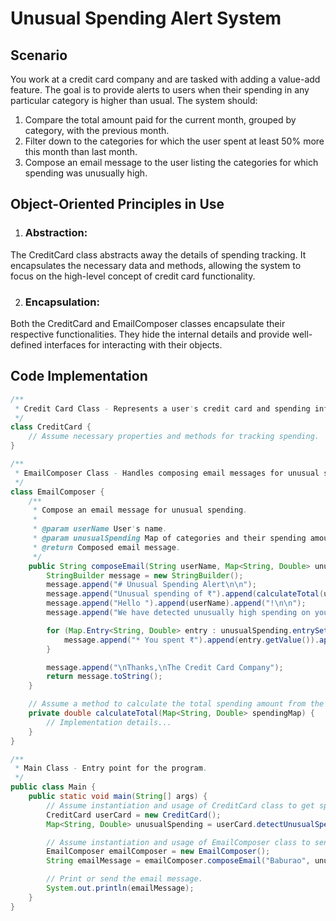 # Unusual Spending Alert System

## Scenario

You work at a credit card company and are tasked with adding a value-add feature. The goal is to provide alerts to users when their spending in any particular category is higher than usual. The system should:

1. Compare the total amount paid for the current month, grouped by category, with the previous month.
2. Filter down to the categories for which the user spent at least 50% more this month than last month.
3. Compose an email message to the user listing the categories for which spending was unusually high.

## Object-Oriented Principles in Use
1. ### Abstraction:

The CreditCard class abstracts away the details of spending tracking. It encapsulates the necessary data and methods, allowing the system to focus on the high-level concept of credit card functionality.

2. ### Encapsulation:

Both the CreditCard and EmailComposer classes encapsulate their respective functionalities. They hide the internal details and provide well-defined interfaces for interacting with their objects.

## Code Implementation

```java
/**
 * Credit Card Class - Represents a user's credit card and spending information.
 */
class CreditCard {
    // Assume necessary properties and methods for tracking spending.
}

/**
 * EmailComposer Class - Handles composing email messages for unusual spending alerts.
 */
class EmailComposer {
    /**
     * Compose an email message for unusual spending.
     *
     * @param userName User's name.
     * @param unusualSpending Map of categories and their spending amounts.
     * @return Composed email message.
     */
    public String composeEmail(String userName, Map<String, Double> unusualSpending) {
        StringBuilder message = new StringBuilder();
        message.append("# Unusual Spending Alert\n\n");
        message.append("Unusual spending of ₹").append(calculateTotal(unusualSpending)).append(" detected!\n\n");
        message.append("Hello ").append(userName).append("!\n\n");
        message.append("We have detected unusually high spending on your card in these categories:\n");

        for (Map.Entry<String, Double> entry : unusualSpending.entrySet()) {
            message.append("* You spent ₹").append(entry.getValue()).append(" on ").append(entry.getKey()).append("\n");
        }

        message.append("\nThanks,\nThe Credit Card Company");
        return message.toString();
    }

    // Assume a method to calculate the total spending amount from the Map.
    private double calculateTotal(Map<String, Double> spendingMap) {
        // Implementation details...
    }
}

/**
 * Main Class - Entry point for the program.
 */
public class Main {
    public static void main(String[] args) {
        // Assume instantiation and usage of CreditCard class to get spending data.
        CreditCard userCard = new CreditCard();
        Map<String, Double> unusualSpending = userCard.detectUnusualSpending();

        // Assume instantiation and usage of EmailComposer class to send email alerts.
        EmailComposer emailComposer = new EmailComposer();
        String emailMessage = emailComposer.composeEmail("Baburao", unusualSpending);

        // Print or send the email message.
        System.out.println(emailMessage);
    }
}

